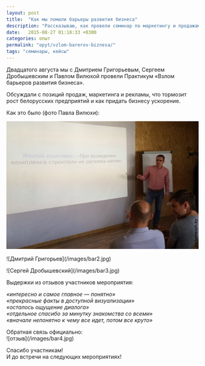 ```yaml
---
layout: post
title:  "Как мы ломали барьеры развития бизнеса"
description: "Рассказываю, как провели семинар по маркетингу и продажам для руководителей компаний"
date:   2015-08-27 01:18:33 +0300
categories: опыт
permalink: "opyt/vzlom-barerov-biznesa/"
tags: "семинары, кейсы"
---
```


<p>Двадцатого августа мы&nbsp;с&nbsp;Дмитрием Григорьевым, Сергеем Дробышевским и&nbsp;Павлом Вилюхой провели Практикум «Взлом барьеров развития бизнеса».</p> 
<p>Обсуждали с&nbsp;позиций продаж, маркетинга и&nbsp;рекламы, что тормозит рост белорусских предприятий и&nbsp;как придать бизнесу ускорение.</p> <!--more-->
<p>Как это было (фото Павла Вилюхи):<br/>

![Дмитрий Бартошевич](/images/bar1.jpg)
<p></p>
![Дмитрий Григорьев](/images/bar2.jpg)
<p></p>
![Сергей Дробышевский](/images/bar3.jpg)

<p>Выдержки из&nbsp;отзывов участников мероприятия:</p>
<p><em>«интересно и&nbsp;самое главное&nbsp;— понятно»</em><br/>
	<em>«прекрасные факты в&nbsp;доступной визуализации»</em><br/>
	<em>«осталось ощущение диалога»</em><br/>
	<em>«отдельное спасибо за&nbsp;минутку знакомства со&nbsp;всеми»</em><br/>
	<em>«вначале непонятно к&nbsp;чему все идет, потом все круто»</em> 
</p>
<p>Обратная связь официально:<br/>
![отзыв](/images/bar4.jpg)
</p>
<p>Спасибо участникам!<br/>
 И&nbsp;до&nbsp;встречи на&nbsp;следующих мероприятиях! 
</p>
